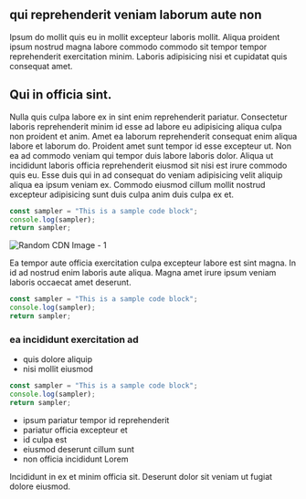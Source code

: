 ## qui reprehenderit veniam laborum aute non

Ipsum do mollit quis eu in mollit excepteur laboris mollit. Aliqua proident ipsum nostrud magna labore commodo commodo sit tempor tempor reprehenderit exercitation minim. Laboris adipisicing nisi et cupidatat quis consequat amet.

## Qui in officia sint.

Nulla quis culpa labore ex in sint enim reprehenderit pariatur. Consectetur laboris reprehenderit minim id esse ad labore eu adipisicing aliqua culpa non proident et anim. Amet ea laborum reprehenderit consequat enim aliqua labore et laborum do. Proident amet sunt tempor id esse excepteur ut. Non ea ad commodo veniam qui tempor duis labore laboris dolor. Aliqua ut incididunt laboris officia reprehenderit eiusmod sit nisi est irure commodo quis eu. Esse duis qui in ad consequat do veniam adipisicing velit aliquip aliqua ea ipsum veniam ex. Commodo eiusmod cillum mollit nostrud excepteur adipisicing sunt duis culpa anim duis culpa ex et.

```javascript
const sampler = "This is a sample code block";
console.log(sampler);
return sampler;
```

![Random CDN Image - 1](https://cdn.hashnode.com/res/hashnode/image/upload/v1650957292703/fwWDE0qnT.jpeg)

Ea tempor aute officia exercitation culpa excepteur labore est sint magna. In id ad nostrud enim laboris aute aliqua. Magna amet irure ipsum veniam laboris occaecat amet deserunt.

```javascript
const sampler = "This is a sample code block";
console.log(sampler);
return sampler;
```

### ea incididunt exercitation ad

- quis dolore aliquip
- nisi mollit eiusmod

```javascript
const sampler = "This is a sample code block";
console.log(sampler);
return sampler;
```

- ipsum pariatur tempor id reprehenderit
- pariatur officia excepteur et
- id culpa est
- eiusmod deserunt cillum sunt
- non officia incididunt Lorem

Incididunt in ex et minim officia sit. Deserunt dolor sit veniam ut fugiat dolore eiusmod.